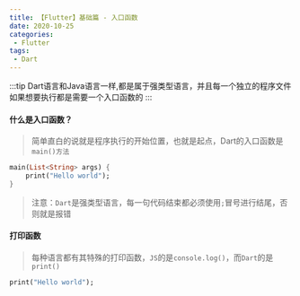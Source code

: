 ```yaml
---
title: 【Flutter】基础篇 - 入口函数
date: 2020-10-25
categories:
 - Flutter
tags:
 - Dart
---
```


:::tip
Dart语言和Java语言一样,都是属于强类型语言，并且每一个独立的程序文件如果想要执行都是需要一个入口函数的
:::

<!-- more -->


####  **什么是入口函数？**

> 简单直白的说就是程序执行的开始位置，也就是起点，Dart的入口函数是`main()方法`

```dart
main(List<String> args) {
	print("Hello world");
}
```

> 注意：`Dart`是强类型语言，每一句代码结束都必须使用`;`冒号进行结尾，否则就是报错

#### **打印函数**

> 每种语言都有其特殊的打印函数，`JS`的是`console.log()`，而`Dart`的是`print()`

```dart
print("Hello world");
```

